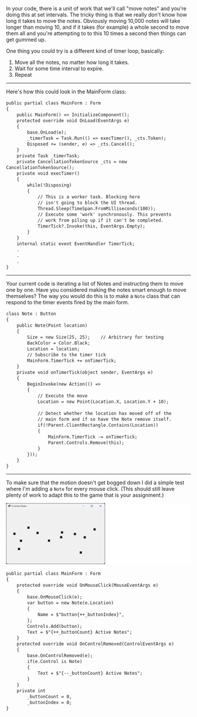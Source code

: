 In your code, there is a unit of work that we'll call "move notes" and you're doing this at set intervals. The tricky thing is that we really don't know how long it takes to move the notes. Obviously moving 10,000 notes will take longer than moving 10, and if it takes (for example) a whole second to move them all and you're attempting to to this 10 times a second then things can get gummed up.

One thing you could try is a different kind of timer loop, basically:
1. Move all the notes, no matter how long it takes.
2. Wait for some time interval to expire.
3. Repeat

***
Here's how this could look in the MainForm class:

    public partial class MainForm : Form
    {
        public MainForm() => InitializeComponent();
        protected override void OnLoad(EventArgs e)
        {
            base.OnLoad(e);
            _timerTask = Task.Run(() => execTimer(), _cts.Token);
            Disposed += (sender, e) => _cts.Cancel();
        }
        private Task _timerTask;
        private CancellationTokenSource _cts = new CancellationTokenSource();
        private void execTimer()
        {
            while(!Disposing)
            {
                // This is a worker task. Blocking here
                // isn't going to block the UI thread.
                Thread.Sleep(TimeSpan.FromMilliseconds(100));
                // Execute some 'work' synchronously. This prevents
                // work from piling up if it can't be completed.
                TimerTick?.Invoke(this, EventArgs.Empty);
            }
        }
        internal static event EventHandler TimerTick;
        .
        .
        .
    }

***
Your current code is iterating a list of Notes and instructing them to move one by one. Have you considered making the notes smart enough to move themselves? The way you would do this is to make a `Note` class that can respond to the timer events fired by the main form.

    class Note : Button
    {
        public Note(Point location)
        {
            Size = new Size(25, 25);    // Arbitrary for testing
            BackColor = Color.Black;
            Location = location;
            // Subscribe to the timer tick
            MainForm.TimerTick += onTimerTick;
        }
        private void onTimerTick(object sender, EventArgs e)
        {
            BeginInvoke(new Action(() =>
            {
                // Execute the move
                Location = new Point(Location.X, Location.Y + 10); 

                // Detect whether the location has moved off of the
                // main form and if so have the Note remove itself.
                if(!Parent.ClientRectangle.Contains(Location))
                {
                    MainForm.TimerTick -= onTimerTick;
                    Parent.Controls.Remove(this);
                }               
            }));
        }
    }

***
To make sure that the motion doesn't get bogged down I did a simple test where I'm adding a `Note` for every mouse click. (This should still leave plenty of work to adapt this to the game that is your assignment.) 

![screenshot](https://github.com/IVSoftware/falling-notes/blob/master/falling-notes/Screenshots/screenshot.png)

    public partial class MainForm : Form
    {
        protected override void OnMouseClick(MouseEventArgs e)
        {
            base.OnMouseClick(e);
            var button = new Note(e.Location)
            {
                Name = $"button{++_buttonIndex}",
            };
            Controls.Add(button);
            Text = $"{++_buttonCount} Active Notes";
        }
        protected override void OnControlRemoved(ControlEventArgs e)
        {
            base.OnControlRemoved(e);
            if(e.Control is Note)
            {
                Text = $"{--_buttonCount} Active Notes";
            }
        }
        private int
            _buttonCount = 0,
            _buttonIndex = 0;
    }